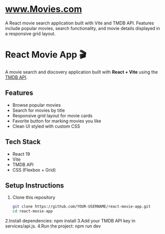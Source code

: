 # www.Movies.com
A React movie search application built with Vite and TMDB API. Features include popular movies, search functionality, and movie details displayed in a responsive grid layout.
# React Movie App 🎬

A movie search and discovery application built with **React + Vite** using the [TMDB API](https://www.themoviedb.org/documentation/api).

## Features
- Browse popular movies
- Search for movies by title
- Responsive grid layout for movie cards
- Favorite button for marking movies you like
- Clean UI styled with custom CSS

## Tech Stack
- React 19
- Vite
- TMDB API
- CSS (Flexbox + Grid)

## Setup Instructions
1. Clone this repository
   ```bash
   git clone https://github.com/YOUR-USERNAME/react-movie-app.git
   cd react-movie-app
2.Install dependencies:
  npm install
3.Add your TMDB API key in services/api.js.
4.Run the project:
  npm run dev
